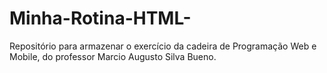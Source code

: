# Minha-Rotina-HTML-
Repositório para armazenar o exercício da cadeira de Programação Web e Mobile, do professor Marcio Augusto Silva Bueno.
